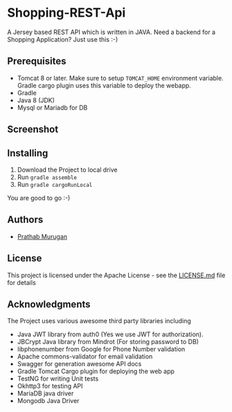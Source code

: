 # Shopping-REST-Api

A Jersey based REST API which is written in JAVA. Need a backend for a Shopping Application? Just use this :-) 

## Prerequisites

* Tomcat 8 or later. Make sure to setup `TOMCAT_HOME` environment variable. Gradle cargo plugin uses this variable to deploy the webapp.
* Gradle
* Java 8 (JDK)
* Mysql or Mariadb for DB

## Screenshot

## Installing

1. Download the Project to local drive
2. Run `gradle assemble`
3. Run `gradle cargoRunLocal`

You are good to go :-)

## Authors

* [Prathab Murugan](https://github.com/jmprathab)


## License

This project is licensed under the Apache License - see the [LICENSE.md](LICENSE.md) file for details

## Acknowledgments

The Project uses various awesome third party libraries including
* Java JWT library from auth0 (Yes we use JWT for authorization).
* JBCrypt Java library from Mindrot (For storing password to DB)
* libphonenumber from Google for Phone Number validation
* Apache commons-validator for email validation
* Swagger for generation awesome API docs
* Gradle Tomcat Cargo plugin for deploying the web app
* TestNG for writing Unit tests
* Okhttp3 for testing API
* MariaDB java driver
* Mongodb Java Driver